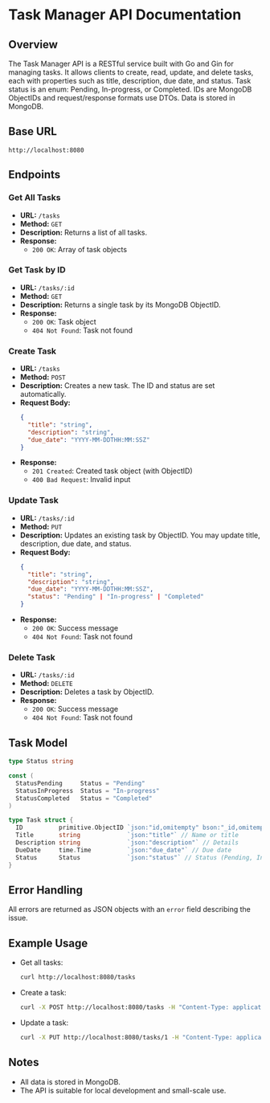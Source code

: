 # Task Manager API Documentation

## Overview
The Task Manager API is a RESTful service built with Go and Gin for managing tasks. It allows clients to create, read, update, and delete tasks, each with properties such as title, description, due date, and status. Task status is an enum: Pending, In-progress, or Completed. IDs are MongoDB ObjectIDs and request/response formats use DTOs. Data is stored in MongoDB.

## Base URL
```
http://localhost:8080
```

## Endpoints

### Get All Tasks
- **URL:** `/tasks`
- **Method:** `GET`
- **Description:** Returns a list of all tasks.
- **Response:**
  - `200 OK`: Array of task objects

### Get Task by ID
- **URL:** `/tasks/:id`
- **Method:** `GET`
- **Description:** Returns a single task by its MongoDB ObjectID.
- **Response:**
  - `200 OK`: Task object
  - `404 Not Found`: Task not found

### Create Task
- **URL:** `/tasks`
- **Method:** `POST`
- **Description:** Creates a new task. The ID and status are set automatically.
- **Request Body:**
  ```json
  {
    "title": "string",
    "description": "string",
    "due_date": "YYYY-MM-DDTHH:MM:SSZ"
  }
  ```
- **Response:**
  - `201 Created`: Created task object (with ObjectID)
  - `400 Bad Request`: Invalid input

### Update Task
- **URL:** `/tasks/:id`
- **Method:** `PUT`
- **Description:** Updates an existing task by ObjectID. You may update title, description, due date, and status.
- **Request Body:**
  ```json
  {
    "title": "string",
    "description": "string",
    "due_date": "YYYY-MM-DDTHH:MM:SSZ",
    "status": "Pending" | "In-progress" | "Completed"
  }
  ```
- **Response:**
  - `200 OK`: Success message
  - `404 Not Found`: Task not found

### Delete Task
- **URL:** `/tasks/:id`
- **Method:** `DELETE`
- **Description:** Deletes a task by ObjectID.
- **Response:**
  - `200 OK`: Success message
  - `404 Not Found`: Task not found

## Task Model
```go
type Status string

const (
  StatusPending     Status = "Pending"
  StatusInProgress  Status = "In-progress"
  StatusCompleted   Status = "Completed"
)

type Task struct {
  ID          primitive.ObjectID `json:"id,omitempty" bson:"_id,omitempty"` // MongoDB ObjectID
  Title       string             `json:"title"` // Name or title
  Description string             `json:"description"` // Details
  DueDate     time.Time          `json:"due_date"` // Due date
  Status      Status             `json:"status"` // Status (Pending, In-progress, Completed)
}
```

## Error Handling
All errors are returned as JSON objects with an `error` field describing the issue.

## Example Usage
- Get all tasks:
  ```bash
  curl http://localhost:8080/tasks
  ```
- Create a task:
  ```bash
  curl -X POST http://localhost:8080/tasks -H "Content-Type: application/json" -d '{"title":"Test","description":"Test task","due_date":"2025-08-17T12:00:00Z"}'
  ```
- Update a task:
  ```bash
  curl -X PUT http://localhost:8080/tasks/1 -H "Content-Type: application/json" -d '{"title":"Updated","status":"Completed"}'
  ```

## Notes
- All data is stored in MongoDB.
- The API is suitable for local development and small-scale use.
